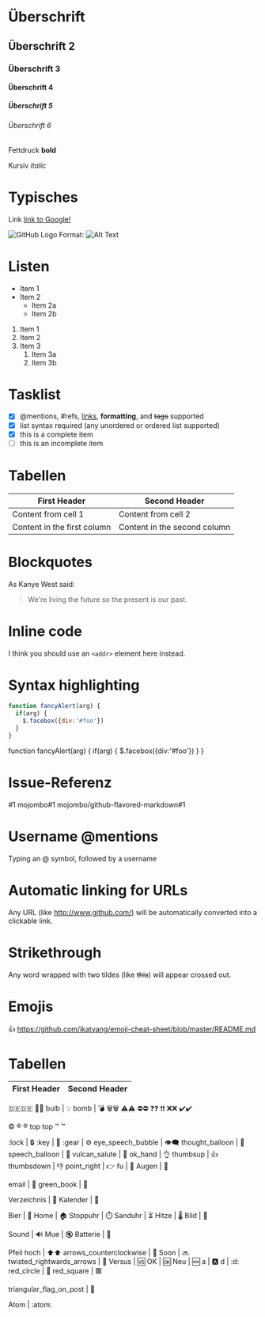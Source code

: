  
# Überschrift
## Überschrift 2
### Überschrift 3
#### Überschrift 4
##### Überschrift 5
###### Überschrift 6

Fettdruck **bold** 

Kursiv *italic* 


# Typisches
Link [link to Google!](http://google.com)

![GitHub Logo](/images/logo.png)
Format: ![Alt Text](url)

# Listen
* Item 1
* Item 2
  * Item 2a
  * Item 2b

1. Item 1
1. Item 2
1. Item 3
   1. Item 3a
   1. Item 3b
   
# Tasklist
- [x] @mentions, #refs, [links](), **formatting**, and <del>tags</del> supported
- [x] list syntax required (any unordered or ordered list supported)
- [x] this is a complete item
- [ ] this is an incomplete item

# Tabellen
First Header | Second Header
------------ | -------------
Content from cell 1 | Content from cell 2
Content in the first column | Content in the second column

   
# Blockquotes
As Kanye West said:

> We're living the future so
> the present is our past.

# Inline code
I think you should use an
`<addr>` element here instead.

# Syntax highlighting
```javascript
function fancyAlert(arg) {
  if(arg) {
    $.facebox({div:'#foo'})
  }
}
```

function fancyAlert(arg) {
      if(arg) {
        $.facebox({div:'#foo'})
      }
    }
    
# Issue-Referenz
#1
mojombo#1
mojombo/github-flavored-markdown#1

# Username @mentions
Typing an @ symbol, followed by a username

# Automatic linking for URLs
Any URL (like http://www.github.com/) will be automatically converted into a clickable link.

# Strikethrough
Any word wrapped with two tildes (like ~~this~~) will appear crossed out.

# Emojis
:+1:
https://github.com/ikatyang/emoji-cheat-sheet/blob/master/README.md

# Tabellen
First Header | Second Header
------------ | -------------
:de::de:
:pushpin::pushpin:
bulb | :bulb:
bomb | :bomb:
:wastebasket::wastebasket:
:warning::warning:
:no_entry::no_entry:
:question::question:
:exclamation::exclamation:
:x::x:
:heavy_check_mark::heavy_check_mark:

:copyright:	®️	:registered:	top
top	™️	:tm:

:lock | :lock:
:key | :key:
:gear | :gear:
eye_speech_bubble | :eye_speech_bubble:
thought_balloon | :thought_balloon:
speech_balloon | :speech_balloon:
vulcan_salute | :vulcan_salute:
ok_hand | :ok_hand:
thumbsup | :thumbsup:
thumbsdown | :thumbsdown:
point_right	| :point_right:	
fu | :fu:
Augen  | :eyes:

email | :email:
green_book | :green_book:

Verzeichnis  | :open_file_folder:
Kalender | :calendar:

Bier | :beer:
Home | :house:
Stoppuhr | :stopwatch:
Sanduhr | :hourglass_flowing_sand:
Hitze | :thermometer:
Bild | :art:

Sound | :loud_sound:
Mue | :mute:
Batterie | :battery:

Pfeil hoch | :arrow_up::arrow_up:
arrows_counterclockwise | :arrows_counterclockwise:
Soon | :soon:
twisted_rightwards_arrows | :twisted_rightwards_arrows:
Versus | :vs:
OK | :ok:
Neu | :new:
a | :a:
d | :d:
red_circle | :red_circle:
red_square | :red_square:

triangular_flag_on_post | :triangular_flag_on_post:

Atom | :atom:

